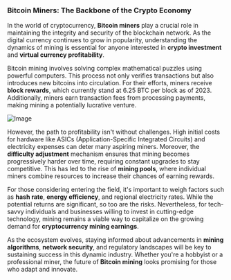 ### Bitcoin Miners: The Backbone of the Crypto Economy

In the world of cryptocurrency, **Bitcoin miners** play a crucial role in maintaining the integrity and security of the blockchain network. As the digital currency continues to grow in popularity, understanding the dynamics of mining is essential for anyone interested in **crypto investment** and **virtual currency profitability**.

Bitcoin mining involves solving complex mathematical puzzles using powerful computers. This process not only verifies transactions but also introduces new bitcoins into circulation. For their efforts, miners receive **block rewards**, which currently stand at 6.25 BTC per block as of 2023. Additionally, miners earn transaction fees from processing payments, making mining a potentially lucrative venture.

![Image](https://github.com/user-attachments/assets/b8266eee-691e-4ee1-99ef-bfa10d234fd4)

However, the path to profitability isn't without challenges. High initial costs for hardware like ASICs (Application-Specific Integrated Circuits) and electricity expenses can deter many aspiring miners. Moreover, the **difficulty adjustment** mechanism ensures that mining becomes progressively harder over time, requiring constant upgrades to stay competitive. This has led to the rise of **mining pools**, where individual miners combine resources to increase their chances of earning rewards.

For those considering entering the field, it's important to weigh factors such as **hash rate**, **energy efficiency**, and regional electricity rates. While the potential returns are significant, so too are the risks. Nevertheless, for tech-savvy individuals and businesses willing to invest in cutting-edge technology, mining remains a viable way to capitalize on the growing demand for **cryptocurrency mining earnings**.

As the ecosystem evolves, staying informed about advancements in **mining algorithms**, **network security**, and regulatory landscapes will be key to sustaining success in this dynamic industry. Whether you're a hobbyist or a professional miner, the future of **Bitcoin mining** looks promising for those who adapt and innovate.